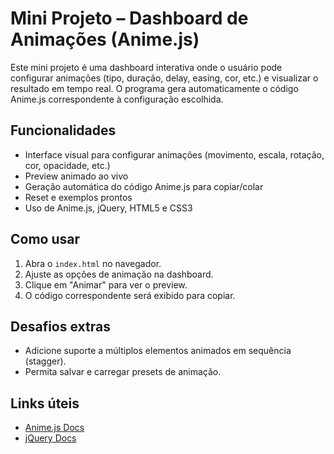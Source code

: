 # Mini Projeto – Dashboard de Animações (Anime.js)

Este mini projeto é uma dashboard interativa onde o usuário pode configurar animações (tipo, duração, delay, easing, cor, etc.) e visualizar o resultado em tempo real. O programa gera automaticamente o código Anime.js correspondente à configuração escolhida.

## Funcionalidades
- Interface visual para configurar animações (movimento, escala, rotação, cor, opacidade, etc.)
- Preview animado ao vivo
- Geração automática do código Anime.js para copiar/colar
- Reset e exemplos prontos
- Uso de Anime.js, jQuery, HTML5 e CSS3

## Como usar
1. Abra o `index.html` no navegador.
2. Ajuste as opções de animação na dashboard.
3. Clique em "Animar" para ver o preview.
4. O código correspondente será exibido para copiar.

## Desafios extras
- Adicione suporte a múltiplos elementos animados em sequência (stagger).
- Permita salvar e carregar presets de animação.

## Links úteis
- [Anime.js Docs](https://animejs.com/documentation/)
- [jQuery Docs](https://api.jquery.com/)
